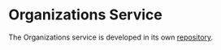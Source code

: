 # Organizations Service

The Organizations service is developed in its own [repository](https://github.com/cs-497s-sp21-a-Orgitect/organizations-service).